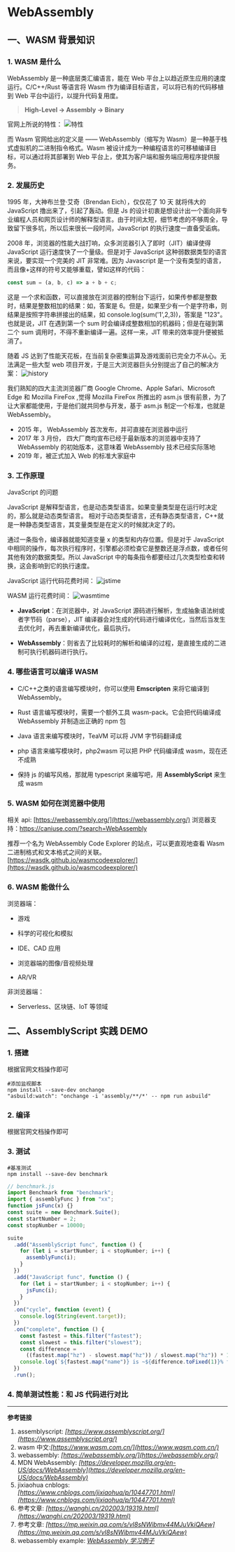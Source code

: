 # WebAssembly

## 一、WASM 背景知识

### 1. WASM 是什么

WebAssembly 是一种底层类汇编语言，能在 Web 平台上以趋近原生应用的速度运行。C/C++/Rust 等语言将 Wasm 作为编译目标语言，可以将已有的代码移植到 Web 平台中运行，以提升代码复用度。

> **High-Level -> Assembly -> Binary**

官网上所说的特性：
![特性](./assets/img/img3.jpg)

而 Wasm 官网给出的定义是 —— WebAssembly（缩写为 Wasm）是一种基于栈式虚拟机的二进制指令格式。Wasm 被设计成为一种编程语言的可移植编译目标，可以通过将其部署到 Web 平台上，使其为客户端和服务端应用程序提供服务。

### 2. 发展历史

1995 年，大神布兰登·艾奇（Brendan Eich），仅仅花了 10 天 就将伟大的 JavaScript 撸出来了，引起了轰动。但是 Js 的设计初衷是想设计出一个面向非专业编程人员和网页设计师的解释型语言。由于时间太短，细节考虑的不够周全，导致留下很多坑，所以后来很长一段时间，JavaScript 的执行速度一直备受诟病。

2008 年，浏览器的性能大战打响，众多浏览器引入了即时（JIT）编译使得 JavaScript 运行速度快了一个量级。但是对于 JavaScript 这种弱数据类型的语言来说，要实现一个完美的 JIT 非常难。因为 Javascript 是一个没有类型的语言，而且像+这样的符号又能够重载，譬如这样的代码：

```js
const sum = (a, b, c) => a + b + c;
```

这是 一个求和函数，可以直接放在浏览器的控制台下运行，如果传参都是整数时，结果是整数相加的结果：如，答案是 6。但是，如果至少有一个是字符串，则结果是按照字符串拼接出的结果，如 console.log(sum('1',2,3))，答案是 "123"。也就是说，JIT 在遇到第一个 sum 时会编译成整数相加的机器码；但是在碰到第二个 sum 调用时，不得不重新编译一遍。这样一来，JIT 带来的效率提升便被抵消了。

随着 JS 达到了性能天花板，在当前复杂密集运算及游戏面前已完全力不从心。无法满足一些大型 web 项目开发，于是三大浏览器巨头分别提出了自己的解决方案：
![history](./assets/img/img5.png)

我们熟知的四大主流浏览器厂商 Google Chrome、Apple Safari、Microsoft Edge 和 Mozilla FireFox ,觉得 Mozilla FireFox 所推出的 asm.js 很有前景，为了让大家都能使用，于是他们就共同参与开发，基于 asm.js 制定一个标准，也就是 WebAssembly。

- 2015 年， WebAssembly 首次发布，并可直接在浏览器中运行
- 2017 年 3 月份， 四大厂商均宣布已经于最新版本的浏览器中支持了 WebAssembly 的初始版本，这意味着 WebAssembly 技术已经实际落地
- 2019 年，被正式加入 Web 的标准大家庭中

### 3. 工作原理

JavaScript 的问题

JavaScript 是解释型语言，也是动态类型语言。如果变量类型是在运行时决定的，那么就是动态类型语言。
相对于动态类型语言，还有静态类型语言，C++就是一种静态类型语言，其变量类型是在定义的时候就决定了的。

通过一条指令，编译器就能知道变量 x 的类型和内存位置。但是对于 JavaScript 中相同的操作，每次执行程序时，引擎都必须检查它是整数还是浮点数，或者任何其他有效的数据类型。所以 JavaScript 中的每条指令都要经过几次类型检查和转换，这会影响到它的执行速度。

JavaScript 运行代码花费时间：
![jstime](./assets/img/img1.webp)

WASM 运行花费时间：
![wasmtime](./assets/img/img2.webp)

- **JavaScript**：在浏览器中，对 JavaScript 源码进行解析，生成抽象语法树或者字节码（parse），JIT 编译器会对生成的代码进行编译优化，当然后当发生去优化时，再去重新编译优化，最后执行。

- **WebAssembly**：则省去了比较耗时的解析和编译的过程，是直接生成的二进制可执行机器码进行执行。

### 4. 哪些语言可以编译 WASM

- C/C++之类的语言编写模块时，你可以使用 **Emscripten** 来将它编译到 WebAssembly。

- Rust 语言编写模块时，需要一个额外工具 wasm-pack。它会把代码编译成 WebAssembly 并制造出正确的 npm 包

- Java 语言来编写模块时，TeaVM 可以将 JVM 字节码翻译成

- php 语言来编写模块时，php2wasm 可以把 PHP 代码编译成 wasm，现在还不成熟

- 保持 js 的编写风格，那就用 typescript 来编写吧，用 **AssemblyScript** 来生成 wasm

### 5. WASM 如何在浏览器中使用

相关 api: [https://webassembly.org/](https://webassembly.org/)
浏览器支持：https://caniuse.com/?search=WebAssembly

推荐一个名为 WebAssembly Code Explorer 的站点，可以更直观地查看 Wasm 二进制格式和文本格式之间的关联。
[https://wasdk.github.io/wasmcodeexplorer/](https://wasdk.github.io/wasmcodeexplorer/)

### 6. WASM 能做什么

浏览器端：

- 游戏

- 科学的可视化和模拟

- IDE、CAD 应用

- 浏览器端的图像/音视频处理

- AR/VR

非浏览器端：

- Serverless、区块链、IoT 等领域

## 二、AssemblyScript 实践 DEMO

### 1. 搭建

根据官网文档操作即可

```shell
#添加监视脚本
npm install --save-dev onchange
"asbuild:watch": "onchange -i 'assembly/**/*' -- npm run asbuild"
```

### 2. 编译

根据官网文档操作即可

### 3. 测试

```shell
#基准测试
npm install --save-dev benchmark
```

```js
// benchmark.js
import Benchmark from "benchmark";
import { assemblyFunc } from "xx";
function jsFunc(x) {}
const suite = new Benchmark.Suite();
const startNumber = 2;
const stopNumber = 10000;

suite
  .add("AssemblyScript func", function () {
    for (let i = startNumber; i < stopNumber; i++) {
      assemblyFunc(i);
    }
  })
  .add("JavaScript func", function () {
    for (let i = startNumber; i < stopNumber; i++) {
      jsFunc(i);
    }
  })
  .on("cycle", function (event) {
    console.log(String(event.target));
  })
  .on("complete", function () {
    const fastest = this.filter("fastest");
    const slowest = this.filter("slowest");
    const difference =
      ((fastest.map("hz") - slowest.map("hz")) / slowest.map("hz")) * 100;
    console.log(`${fastest.map("name")} is ~${difference.toFixed(1)}% faster.`);
  })
  .run();
```

### 4. 简单测试性能：和 JS 代码进行对比

---

**参考链接**

1. assemblyscript: _[https://www.assemblyscript.org/](https://www.assemblyscript.org/)_
2. wasm 中文:_[https://www.wasm.com.cn/](https://www.wasm.com.cn/)_
3. webassembly: _[https://webassembly.org/](https://webassembly.org/)_
4. MDN WebAssembly: _[https://developer.mozilla.org/en-US/docs/WebAssembly](https://developer.mozilla.org/en-US/docs/WebAssembly)_
5. jixiaohua cnblogs: _[https://www.cnblogs.com/jixiaohua/p/10447701.html](https://www.cnblogs.com/jixiaohua/p/10447701.html)_
6. 参考文章: _[https://wanghi.cn/202003/19319.html](https://wanghi.cn/202003/19319.html)_
7. 参考文章: _[https://mp.weixin.qq.com/s/vI8sNWibmv44MJuVkiQAew](https://mp.weixin.qq.com/s/vI8sNWibmv44MJuVkiQAew)_
8. webassembly example: _[WebAssembly 学习例子](https://wasmbyexample.dev/home.en-us.html#)_
